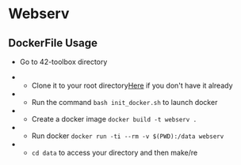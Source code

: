 # Webserv
## DockerFile Usage

- Go to 42-toolbox directory
- - Clone it to your root directory<a href="https://github.com/alexandregv/42toolbox">Here</a> if you don't have it already

- - Run the command ```bash init_docker.sh``` to launch docker

- - Create a docker image ```docker build -t webserv .```

- - Run docker ```docker run -ti --rm -v $(PWD):/data webserv```

- - ```cd data``` to access your directory and then make/re


